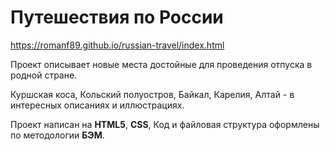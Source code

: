 # Путешествия по России
https://romanf89.github.io/russian-travel/index.html

Проект описывает новые места достойные для проведения отпуска в родной стране.

Куршская коса, Кольский полуостров, Байкал, Карелия, Алтай - в интересных описаниях и иллюстрациях.

Проект написан на **HTML5**, **CSS**, Код и файловая структура оформлены по методологии **БЭМ**.

